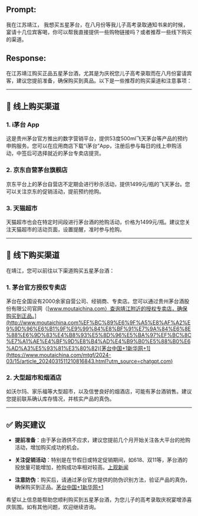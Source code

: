 
## Prompt:
我在江苏靖江， 我想买五星茅台，在八月份等我儿子高考录取通知书来的时候，宴请十几位宾客喝，你可以帮我直接提供一些购物链接吗？或者推荐一些线下购买的渠道。

## Response:
在江苏靖江购买正品五星茅台酒，尤其是为庆祝您儿子高考录取而在八月份宴请宾客，建议您提前准备，确保购买到真品。以下是一些推荐的购买渠道和注意事项：

* * *

🛒 线上购买渠道
---------

### 1\. **i茅台 App**

这是贵州茅台官方推出的数字营销平台，提供53度500ml飞天茅台等产品的预约申购服务。您可以在应用商店下载“i茅台”App，注册后参与每日的线上申购活动，中签后可选择就近的茅台专卖店提货。

### 2\. **京东自营茅台旗舰店**

京东平台上的茅台自营店不定期会进行秒杀活动，提供1499元/瓶的飞天茅台。您可以关注京东的促销活动，提前预约抢购。

### 3\. **天猫超市**

天猫超市也会在特定时间段进行茅台酒的抢购活动，价格为1499元/瓶。建议您关注天猫超市的活动页面，设置提醒，准时参与抢购。

* * *

🏬 线下购买渠道
---------

在靖江，您可以前往以下渠道购买五星茅台酒：

### 1\. **茅台官方授权专卖店**

茅台在全国设有2000余家自营公司、经销商、专卖店。您可以通过贵州茅台酒股份有限公司官网（[www.moutaichina.com）查询靖江附近的授权专卖店，确保购买到正品。](http://www.moutaichina.com%EF%BC%89%E6%9F%A5%E8%AF%A2%E9%9D%96%E6%B1%9F%E9%99%84%E8%BF%91%E7%9A%84%E6%8E%88%E6%9D%83%E4%B8%93%E5%8D%96%E5%BA%97%EF%BC%8C%E7%A1%AE%E4%BF%9D%E8%B4%AD%E4%B9%B0%E5%88%B0%E6%AD%A3%E5%93%81%E3%80%82)[茅台中国+1新华网+1](https://www.moutaichina.com/mtgf/2024-03/15/article_2024031511210816843.html?utm_source=chatgpt.com)

### 2\. **大型超市和烟酒店**

如沃尔玛、家乐福等大型超市，以及信誉良好的烟酒店，可能有茅台酒销售。建议您提前联系确认库存情况，并核实产品的真伪。

* * *

✅ 购买建议
------

*   **提前准备**：由于茅台酒供不应求，建议您提前几个月开始关注各大平台的抢购活动，增加购买成功的机会。
    
*   **关注促销活动**：特别是在节假日或特定促销期间，如618、双11等，茅台酒的投放量可能增加，抢购成功率相对较高。[上观新闻](https://web.shobserver.com/wx/detail.do?id=413189&utm_source=chatgpt.com)
    
*   **注意防伪**：购买后，请通过茅台官方提供的防伪识别方法，验证产品的真伪，确保购买到正品。[茅台中国+1新华网+1](https://www.moutaichina.com/mtgf/2024-03/15/article_2024031511210816843.html?utm_source=chatgpt.com)
    

希望以上信息能帮助您顺利购买到五星茅台酒，为您儿子的高考录取庆祝宴增添喜庆氛围。如有其他问题，欢迎继续咨询。
